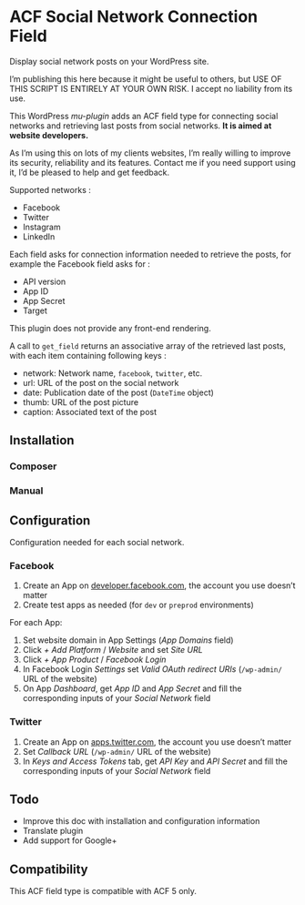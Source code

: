 # ACF Social Network Connection Field

Display social network posts on your WordPress site.

I’m publishing this here because it might be useful to others,
but USE OF THIS SCRIPT IS ENTIRELY AT YOUR OWN RISK. I accept no liability from its use.

This WordPress *mu-plugin* adds an ACF field type for connecting social networks
and retrieving last posts from social networks. **It is aimed at website developers.**

As I’m using this on lots of my clients websites, I’m really willing to improve its security,
reliability and its features. Contact me if you need support using it, I’d be pleased
to help and get feedback.

Supported networks :

* Facebook
* Twitter
* Instagram
* LinkedIn

Each field asks for connection information needed to retrieve the posts,
for example the Facebook field asks for :

* API version
* App ID
* App Secret
* Target

This plugin does not provide any front-end rendering.

A call to `get_field` returns an associative array of the retrieved last posts,
with each item containing following keys :

* network: Network name, `facebook`, `twitter`, etc.
* url: URL of the post on the social network
* date: Publication date of the post (`DateTime` object)
* thumb: URL of the post picture
* caption: Associated text of the post

## Installation

### Composer


### Manual


## Configuration

Configuration needed for each social network.

### Facebook

1. Create an App on [developer.facebook.com](https://developers.facebook.com/), the
account you use doesn’t matter
2. Create test apps as needed (for `dev` or `preprod` environments)

For each App:

1. Set website domain in App Settings (*App Domains* field)
2. Click *+ Add Platform* / *Website* and set *Site URL*
2. Click *+ App Product* / *Facebook Login*
3. In Facebook Login *Settings* set *Valid OAuth redirect URIs*
 (`/wp-admin/` URL of the website)
4. On App *Dashboard*, get *App ID* and *App Secret* and fill the corresponding inputs
of your *Social Network* field

### Twitter

1. Create an App on [apps.twitter.com](https://apps.twitter.com/app/new), the
account you use doesn’t matter
2. Set *Callback URL* (`/wp-admin/` URL of the website)
3. In *Keys and Access Tokens* tab, get *API Key* and *API Secret* and fill
the corresponding inputs of your *Social Network* field


## Todo

* Improve this doc with installation and configuration information
* Translate plugin
* Add support for Google+

## Compatibility

This ACF field type is compatible with ACF 5 only.
